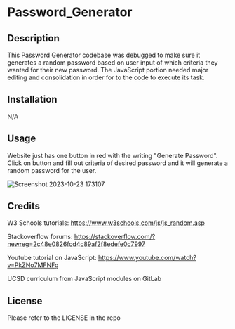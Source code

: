 # Password_Generator



## Description

This Password Generator codebase was debugged to make sure it generates a random password based on user input of which criteria they wanted for their new password. The JavaScript portion needed major editing and consolidation in order for to the code to execute its task.

## Installation

N/A

## Usage

Website just has one button in red with the writing "Generate Password". Click on button and fill out criteria of desired password and it will generate a random password for the user.

![Screenshot 2023-10-23 173107](https://github.com/g00s3mag1k/Password_Generator/assets/141582553/d8c3d976-b91f-479e-b89f-1c3f3ce31e3a)

## Credits

W3 Schools tutorials:
https://www.w3schools.com/js/js_random.asp

Stackoverflow forums:
https://stackoverflow.com/?newreg=2c48e0826fcd4c89af2f8edefe0c7997

Youtube tutorial on JavaScript:
https://www.youtube.com/watch?v=PkZNo7MFNFg

UCSD curriculum from JavaScript modules on GitLab

## License

Please refer to the LICENSE in the repo